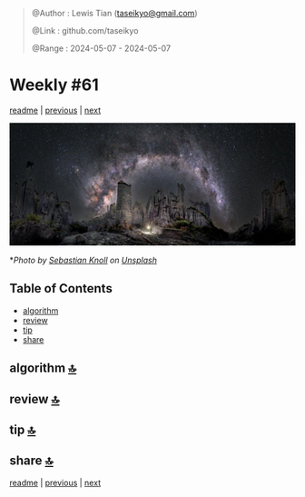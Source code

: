 > @Author  : Lewis Tian (taseikyo@gmail.com)
>
> @Link    : github.com/taseikyo
>
> @Range   : 2024-05-07 - 2024-05-07

# Weekly #61

[readme](../README.md) | [previous](202404W4.md) | [next](202405W2.md)

![](../images/2024/05/sebastian-knoll-jHa4qLp4uZA-unsplash.jpg "Weekly #61")

\**Photo by [Sebastian Knoll](https://unsplash.com/@skenb) on [Unsplash](https://unsplash.com/photos/the-night-sky-is-filled-with-stars-and-the-milky-jHa4qLp4uZA)*

## Table of Contents

- [algorithm](#algorithm-)
- [review](#review-)
- [tip](#tip-)
- [share](#share-)

## algorithm [🔝](#weekly-61)

## review [🔝](#weekly-61)

## tip [🔝](#weekly-61)

## share [🔝](#weekly-61)

[readme](../README.md) | [previous](202404W4.md) | [next](202405W2.md)
